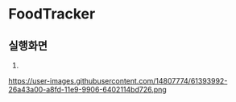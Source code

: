 # FoodTracker


## 실행화면


1. 
https://user-images.githubusercontent.com/14807774/61393992-26a43a00-a8fd-11e9-9906-6402114bd726.png
